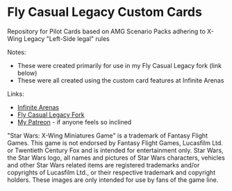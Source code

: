 # Fly Casual Legacy Custom Cards

Repository for Pilot Cards based on AMG Scenario Packs adhering to X-Wing Legacy "Left-Side legal" rules 

Notes:
* These were created primarily for use in my Fly Casual Legacy fork (link below)
* These were all created using the custom card features at Infinite Arenas

Links:
* [Infinite Arenas](https://infinitearenas.com/)
* [Fly Casual Legacy Fork](https://github.com/sampson-matt/FlyCasual/releases)
* [My Patreon](https://patreon.com/user?u=84527220) - if anyone feels so inclined

"Star Wars: X-Wing Miniatures Game" is a trademark of Fantasy Flight Games. This game is not endorsed by Fantasy Flight Games, Lucasfilm Ltd. or Twentieth Century Fox and is intended for entertainment only. Star Wars, the Star Wars logo, all names and pictures of Star Wars characters, vehicles and other Star Wars related items are registered trademarks and/or copyrights of Lucasfilm Ltd., or their respective trademark and copyright holders. These images are only intended for use by fans of the game line.
